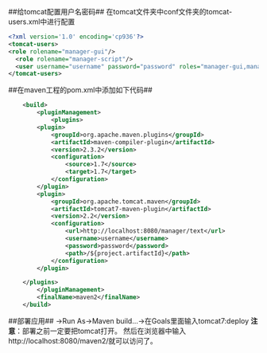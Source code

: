 ##给tomcat配置用户名密码##
在tomcat文件夹中conf文件夹的tomcat-users.xml中进行配置
```xml
<?xml version='1.0' encoding='cp936'?>
<tomcat-users>
<role rolename="manager-gui"/>
  <role rolename="manager-script"/>
  <user username="username" password="password" roles="manager-gui,manager-script"/>
</tomcat-users>
```
##在maven工程的pom.xml中添加如下代码##
```xml
	<build>
		<pluginManagement>
			<plugins>
        <plugin>
            <groupId>org.apache.maven.plugins</groupId>
            <artifactId>maven-compiler-plugin</artifactId>
            <version>2.3.2</version>
            <configuration>
                <source>1.7</source>
                <target>1.7</target>
            </configuration>
        </plugin>
        <plugin>  
            <groupId>org.apache.tomcat.maven</groupId>  
            <artifactId>tomcat7-maven-plugin</artifactId>  
            <version>2.2</version>  
            <configuration>  
                <url>http://localhost:8080/manager/text</url>  
                <username>username</username>  
                <password>password</password>  
                <path>/${project.artifactId}</path>  
            </configuration>  
        </plugin> 

    </plugins>
		</pluginManagement>
		<finalName>maven2</finalName>
	</build>
```
##部署应用##
->Run As->Maven build…->在Goals里面输入tomcat7:deploy
**注意**：部署之前一定要把tomcat打开。
然后在浏览器中输入http://localhost:8080/maven2/就可以访问了。